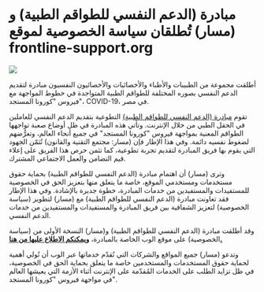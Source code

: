 # مبادرة (الدعم النفسي للطواقم الطبية) و (مسار) تُطلقان سياسة الخصوصية لموقع frontline-support.org

![](https://masaar.net/wp-content/uploads/2020/04/cover.png)

أطلقت مجموعة من الطبيبات والأطباء والأخصائيات والأخصائيون النفسيون مبادرة لتقديم الدعم النفسي بصوره المختلفة للطواقم الطبية المتواجدة في خطوط المواجهة مع فيروس "كورونا المستجد"، COVID-19، في مصر.

تقوم [مبادرة (الدعم النفسي للطواقم الطبية)](https://frontline-support.org/) التطوعية بتقديم الدعم النفسي للعاملين في الحقل الطبي من خلال الإنترنت. وتأتي هذه المبادرة في ظل أوضاع صعبة تواجهها الطواقم المعنية بمواجهة فيروس "كورونا المستجد" في جميع أنحاء العالم، وتعرُّضهم لضغوط نفسيه دائمة. وفي هذا الإطار فإن (مسار: مجتمع التقنية والقانون) تُثمّن الجهود التي يقوم بها فريق المبادرة لتقديم تجربة تطوعية، كما تثمن حرص هذا الفريق على إعلاء قيم التضامن والعمل الاجتماعي المشترك.

وترى (مسار) أن اهتمام مبادرة (الدعم النفسي للطواقم الطبية) بحماية حقوق مستخدمات ومستخدمي الموقع، خاصة ما يتعلق منها بتعزيز الحق في الخصوصية للمستفيدات والمستفيدين من خدمات المبادرة، خطوة جديرة بالإشادة. وفي هذا الإطار فقد تعاونت مبادرة (الدعم النفسي للطواقم الطبية) مع (مسار) لتطوير (سياسة الخصوصية) لتعزيز الشفافية بين فريق المبادرة والمستفيدات والمستفيدين من خدمات الدعم النفسي.

وقد أطلقت مبادرة (الدعم النفسي للطواقم الطبية) و(مسار) النسخة الأولى من (سياسة الخصوصية) على موقع الوب الخاصة بالمبادرة، **[ويمكنكم الاطلاع عليها من هنا.](https://frontline-support.org/%d8%b3%d9%8a%d8%a7%d8%b3%d8%a9-%d8%a7%d9%84%d8%ae%d8%b5%d9%88%d8%b5%d9%8a%d8%a9/)**

وتدعو (مسار) جميع المواقع والشركات التي تُقدّم خدماتها عبر الوب أن تُولي أهمية لحماية حقوق المستخدمات والمستخدمين خاصة ما يتعلق بحماية الحق في الخصوصية، في ظل تزايد الطلب على الخدمات المُقدّمة على الإنترنت أثناء الأزمة التي يعيشها العالم في مواجهة فيروس "كورونا المستجد".
